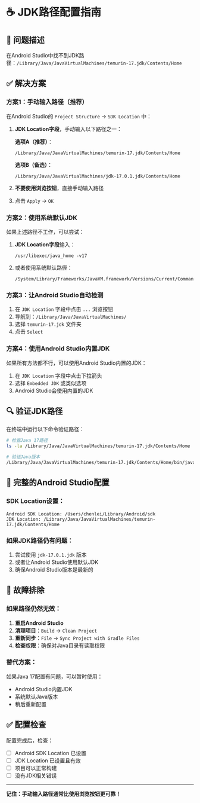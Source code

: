 # ☕ JDK路径配置指南

## 🎯 问题描述
在Android Studio中找不到JDK路径：`/Library/Java/JavaVirtualMachines/temurin-17.jdk/Contents/Home`

## ✅ 解决方案

### 方案1：手动输入路径（推荐）

在Android Studio的 `Project Structure` → `SDK Location` 中：

1. **JDK Location字段**，手动输入以下路径之一：

   **选项A（推荐）**：
   ```
   /Library/Java/JavaVirtualMachines/temurin-17.jdk/Contents/Home
   ```

   **选项B（备选）**：
   ```
   /Library/Java/JavaVirtualMachines/jdk-17.0.1.jdk/Contents/Home
   ```

2. **不要使用浏览按钮**，直接手动输入路径
3. 点击 `Apply` → `OK`

### 方案2：使用系统默认JDK

如果上述路径不工作，可以尝试：

1. **JDK Location字段**输入：
   ```
   /usr/libexec/java_home -v17
   ```

2. 或者使用系统默认路径：
   ```
   /System/Library/Frameworks/JavaVM.framework/Versions/Current/Commands/java
   ```

### 方案3：让Android Studio自动检测

1. 在 `JDK Location` 字段中点击 `...` 浏览按钮
2. 导航到：`/Library/Java/JavaVirtualMachines/`
3. 选择 `temurin-17.jdk` 文件夹
4. 点击 `Select`

### 方案4：使用Android Studio内置JDK

如果所有方法都不行，可以使用Android Studio内置的JDK：

1. 在 `JDK Location` 字段中点击下拉箭头
2. 选择 `Embedded JDK` 或类似选项
3. Android Studio会使用内置的JDK

## 🔍 验证JDK路径

在终端中运行以下命令验证路径：

```bash
# 检查Java 17路径
ls -la /Library/Java/JavaVirtualMachines/temurin-17.jdk/Contents/Home

# 验证Java版本
/Library/Java/JavaVirtualMachines/temurin-17.jdk/Contents/Home/bin/java -version
```

## 📱 完整的Android Studio配置

### SDK Location设置：
```
Android SDK Location: /Users/chenlei/Library/Android/sdk
JDK Location: /Library/Java/JavaVirtualMachines/temurin-17.jdk/Contents/Home
```

### 如果JDK路径仍有问题：
1. 尝试使用 `jdk-17.0.1.jdk` 版本
2. 或者让Android Studio使用默认JDK
3. 确保Android Studio版本是最新的

## 🚨 故障排除

### 如果路径仍然无效：
1. **重启Android Studio**
2. **清理项目**：`Build` → `Clean Project`
3. **重新同步**：`File` → `Sync Project with Gradle Files`
4. **检查权限**：确保对Java目录有读取权限

### 替代方案：
如果Java 17配置有问题，可以暂时使用：
- Android Studio内置JDK
- 系统默认Java版本
- 稍后重新配置

## ✅ 配置检查

配置完成后，检查：
- [ ] Android SDK Location 已设置
- [ ] JDK Location 已设置且有效
- [ ] 项目可以正常构建
- [ ] 没有JDK相关错误

---

**记住：手动输入路径通常比使用浏览按钮更可靠！**





